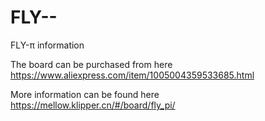 # FLY--
FLY-π information

The board can be purchased from here https://www.aliexpress.com/item/1005004359533685.html

More information can be found here https://mellow.klipper.cn/#/board/fly_pi/
